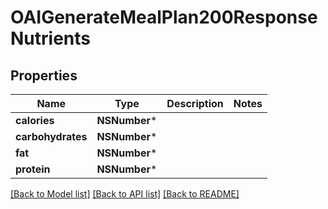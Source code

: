 # OAIGenerateMealPlan200ResponseNutrients

## Properties
Name | Type | Description | Notes
------------ | ------------- | ------------- | -------------
**calories** | **NSNumber*** |  | 
**carbohydrates** | **NSNumber*** |  | 
**fat** | **NSNumber*** |  | 
**protein** | **NSNumber*** |  | 

[[Back to Model list]](../README.md#documentation-for-models) [[Back to API list]](../README.md#documentation-for-api-endpoints) [[Back to README]](../README.md)


